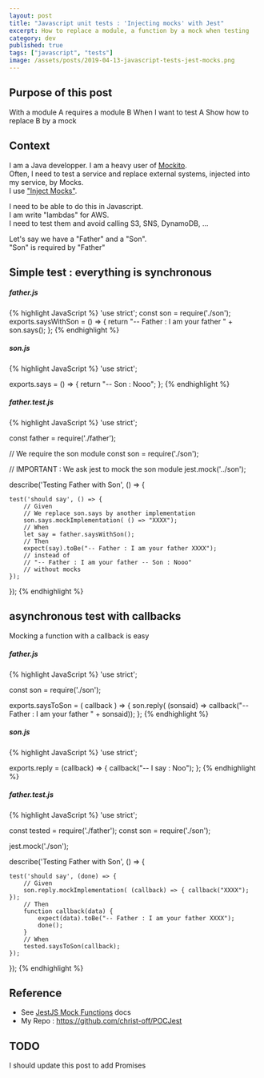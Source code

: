 ```yaml
---
layout: post
title: "Javascript unit tests : 'Injecting mocks' with Jest"
excerpt: How to replace a module, a function by a mock when testing
category: dev
published: true
tags: ["javascript", "tests"]
image: /assets/posts/2019-04-13-javascript-tests-jest-mocks.png
---
```


## Purpose of this post

With a module A requires a module B
When I want to test A 
Show how to replace B by a mock

## Context

I am a Java developper. I am a heavy user of [Mockito](https://site.mockito.org/).  
Often, I need to test a service and replace external systems, injected into my service, by Mocks.  
I use ["Inject Mocks"](https://static.javadoc.io/org.mockito/mockito-core/2.27.0/org/mockito/InjectMocks.html).

I need to be able to do this in Javascript.  
I am write "lambdas" for AWS.  
I need to test them and avoid calling S3, SNS, DynamoDB, ...

Let's say we have a "Father" and a "Son".   
"Son" is required by "Father" 

## Simple test : everything is synchronous

##### father.js

{% highlight JavaScript %}
'use strict';
const son = require('./son');
exports.saysWithSon = () => {
    return "-- Father : I am your father " + son.says();
};
{% endhighlight %} 

##### son.js

{% highlight JavaScript %}
'use strict';

exports.says = () => {
    return "-- Son : Nooo";
};
{% endhighlight %} 

##### father.test.js

{% highlight JavaScript %}
'use strict';

const father = require('./father');

// We require the son module
const son = require('./son');

// IMPORTANT : We ask jest to mock the son module
jest.mock('../son');

describe('Testing Father with Son', () => {

    test('should say', () => {
        // Given
        // We replace son.says by another implementation
        son.says.mockImplementation( () => "XXXX");
        // When
        let say = father.saysWithSon();
        // Then
        expect(say).toBe("-- Father : I am your father XXXX");
        // instead of 
        // "-- Father : I am your father -- Son : Nooo" 
        // without mocks
    });

});
{% endhighlight %}

## asynchronous test with callbacks

Mocking a function with a callback is easy

##### father.js

{% highlight JavaScript %}
'use strict';

const son = require('./son');

exports.saysToSon = ( callback ) => {
    son.reply( (sonsaid) => callback("-- Father : I am your father " + sonsaid));
};
{% endhighlight %}

##### son.js

{% highlight JavaScript %}
'use strict';

exports.reply = (callback) => {
    callback("-- I say : Noo");
};
{% endhighlight %}

##### father.test.js

{% highlight JavaScript %}
'use strict';

const tested = require('./father');
const son = require('./son');

jest.mock('./son');

describe('Testing Father with Son', () => {

    test('should say', (done) => {
        // Given
        son.reply.mockImplementation( (callback) => { callback("XXXX"); });
        // Then
        function callback(data) {
            expect(data).toBe("-- Father : I am your father XXXX");
            done();
        }
        // When
        tested.saysToSon(callback);
    });

});
{% endhighlight %}

## Reference

- See [JestJS Mock Functions](https://jestjs.io/docs/en/mock-functions) docs
- My Repo : https://github.com/christ-off/POCJest

## TODO

I should update this post to add Promises